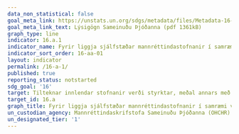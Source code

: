 ```yaml
---
data_non_statistical: false
goal_meta_link: https://unstats.un.org/sdgs/metadata/files/Metadata-16-0A-01.pdf
goal_meta_link_text: Lýsigögn Sameinuðu Þjóðanna (pdf 1361kB)
graph_type: line
indicator: 16.a.1
indicator_name: Fyrir liggja sjálfstæðar mannréttindastofnanir í samræmi við Parísar-reglur Sameinuðu þjóðanna.
indicator_sort_order: 16-aa-01
layout: indicator
permalink: /16-a-1/
published: true
reporting_status: notstarted
sdg_goal: '16'
target: Tilteknar innlendar stofnanir verði styrktar, meðal annars með alþjóðlegri samvinnu, í því skyni að efla þær, einkum í þróunarlöndunum, til að koma í veg fyrir ofbeldi og berjast gegn hryðjuverkum og glæpastarfsemi.
target_id: 16.a
graph_title: Fyrir liggja sjálfstæðar mannréttindastofnanir í samræmi við Parísar-reglur Sameinuðu þjóðanna.
un_custodian_agency: Mannréttindaskrifstofa Sameinuðu Þjóðanna (OHCHR)
un_designated_tier: '1'
---
```

